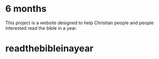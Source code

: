 # 6 months
This project is a website designed to help Christian people and people interested read the bible in a year.
# readthebibleinayear

